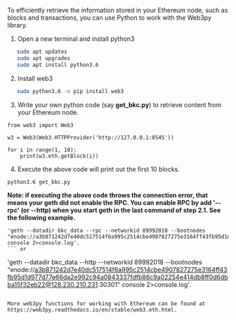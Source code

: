 To efficiently retrieve the information stored in your Ethereum node, such as blocks and transactions, you can use Python to work with the Web3py library. 

1. Open a new terminal and install python3 
```bash
   sudo apt updates
   sudo apt upgrades
   sudo apt install python3.6
```
2. Install web3
```bash
   sudo python3.6 -m pip install web3
```

3. Write your own python code (say __get_bkc.py__) to retrieve content from your Ethereum node. 
```
from web3 import Web3

w3 = Web3(Web3.HTTPProvider('http://127.0.0.1:8545'))

for i in range(1, 10):
    print(w3.eth.getBlock(i))
```

4. Execute the above code will print out the first 10 blocks.
```
python3.6 get_bkc.py
```
__Note: if executing the above code throws the connection error, that means your geth did not enable the RPC. You can enable RPC by add '--rpc' (or --http) when you start geth in  the last command of step 2.1. See the following example.__
```
'geth --datadir bkc_data --rpc --networkid 89992018 --bootnodes "enode://a3b871242d7e40dc517514f6a995c2514cbe4907827275e3164ff43fb95d1d977d77e66da2e992c94a0843337fdfb86c9a02254e414db8ff0d6dbba15f32eb22@128.230.210.231:30301" console 2>console.log'.
``` or
```
'geth --datadir bkc_data --http --networkid 89992018 --bootnodes "enode://a3b871242d7e40dc517514f6a995c2514cbe4907827275e3164ff43fb95d1d977d77e66da2e992c94a0843337fdfb86c9a02254e414db8ff0d6dbba15f32eb22@128.230.210.231:30301" console 2>console.log'.
```

More web3py functions for working with Ethereum can be found at https://web3py.readthedocs.io/en/stable/web3.eth.html.
